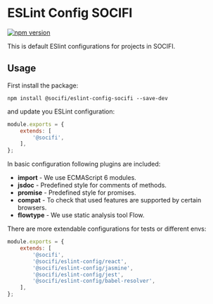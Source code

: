 # ESLint Config SOCIFI

[![npm version](https://badge.fury.io/js/%40socifi%2Feslint-config-socifi.svg)](https://badge.fury.io/js/%40socifi%2Feslint-config-socifi)

This is default ESlint configurations for projects in SOCIFI.

## Usage

First install the package:

```nodemon
npm install @socifi/eslint-config-socifi --save-dev
```

and update you ESLint configuration:

```javascript
module.exports = {
    extends: [
        '@socifi',
    ],
};

```

In basic configuration following plugins are included:

- **import** - We use ECMAScript 6 modules.
- **jsdoc** - Predefined style for comments of methods.
- **promise** - Predefined style for promises.
- **compat** - To check that used features are supported by certain browsers.
- **flowtype** - We use static analysis tool Flow.

There are more extendable configurations for tests or different envs:

```javascript
module.exports = {
    extends: [
        '@socifi',
        '@socifi/eslint-config/react',
        '@socifi/eslint-config/jasmine',
        '@socifi/eslint-config/jest',
        '@socifi/eslint-config/babel-resolver',
    ],
};
```
